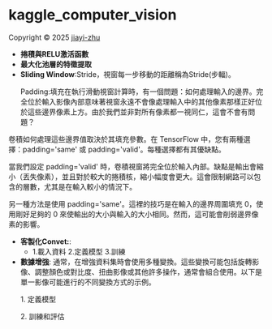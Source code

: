 # kaggle_computer_vision

<p> Copyright © 2025 <a href="https://github.com/zhu7055">jiayi-zhu</a></p>

* **捲積與RELU激活函數**
* **最大化池層的特徵提取**
* **Sliding Window**:Stride，視窗每一步移動的距離稱為Stride(步輻)。
  <p>Padding:填充在執行滑動視窗計算時，有一個問題：如何處理輸入的邊界。完全位於輸入影像內部意味著視窗永遠不會像處理輸入中的其他像素那樣正好位於這些邊界像素上方。由於我們並非對所有像素都一視同仁，這會不會有問題？
卷積如何處理這些邊界值取決於其填充參數。在 TensorFlow 中，您有兩種選擇：padding='same' 或 padding='valid'。每種選擇都有其優缺點。

當我們設定 padding='valid' 時，卷積視窗將完全位於輸入內部。缺點是輸出會縮小（丟失像素），並且對於較大的捲積核，縮小幅度會更大。這會限制網路可以包含的層數，尤其是在輸入較小的情況下。

另一種方法是使用 padding='same'。這裡的技巧是在輸入的邊界周圍填充 0，使用剛好足夠的 0 來使輸出的大小與輸入的大小相同。然而，這可能會削弱邊界像素的影響。</p>

* **客製化Convet:**:
  * 1.載入資料 2.定義模型 3.訓練
* **數據增強**: 通常，在增強資料集時會使用多種變換。這些變換可能包括旋轉影像、調整顏色或對比度、扭曲影像或其他許多操作，通常會組合使用。以下是單一影像可能進行的不同變換方式的示例。
  <p>1. 定義模型</p>
  <p>2. 訓練和評估</p>
